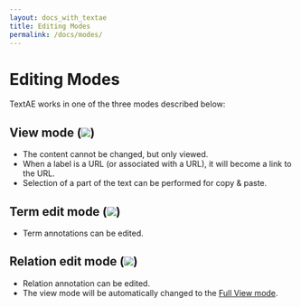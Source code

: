 ```yaml
---
layout: docs_with_textae
title: Editing Modes
permalink: /docs/modes/
---
```


# Editing Modes

TextAE works in one of the three modes described below:

## View mode (![](https://raw.githubusercontent.com/pubannotation/textae/stable/4/dist/lib/css/images/btn_view_16.png))
* The content cannot be changed, but only viewed.
* When a label is a URL (or associated with a URL), it will become a link to the URL.
* Selection of a part of the text can be performed for copy & paste.

## Term edit mode (![](https://raw.githubusercontent.com/pubannotation/textae/stable/4/dist/lib/css/images/btn_term_16.png))

* Term annotations can be edited.

## Relation edit mode (![](https://raw.githubusercontent.com/pubannotation/textae/stable/4/dist/lib/css/images/btn_relation_16.png))

* Relation annotation can be edited.
* The view mode will be automatically changed to the [Full View mode](/docs/views).